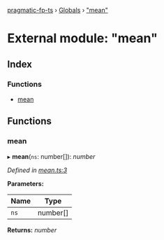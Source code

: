 [pragmatic-fp-ts](../README.md) › [Globals](../globals.md) › ["mean"](_mean_.md)

# External module: "mean"

## Index

### Functions

* [mean](_mean_.md#mean)

## Functions

###  mean

▸ **mean**(`ns`: number[]): *number*

*Defined in [mean.ts:3](https://github.com/hermann-p/pragmatic-fp-ts/blob/16cc592/src/mean.ts#L3)*

**Parameters:**

Name | Type |
------ | ------ |
`ns` | number[] |

**Returns:** *number*
